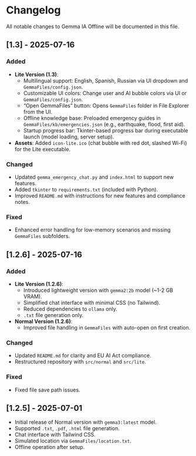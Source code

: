 # Changelog

All notable changes to Gemma IA Offline will be documented in this file.

## [1.3] - 2025-07-16
### Added
- **Lite Version (1.3)**:
  - Multilingual support: English, Spanish, Russian via UI dropdown and `GemmaFiles/config.json`.
  - Customizable UI colors: Change user and AI bubble colors via UI or `GemmaFiles/config.json`.
  - “Open GemmaFiles” button: Opens `GemmaFiles` folder in File Explorer from the UI.
  - Offline knowledge base: Preloaded emergency guides in `GemmaFiles/kb/emergencies.json` (e.g., earthquake, flood, first aid).
  - Startup progress bar: Tkinter-based progress bar during executable launch (model loading, server setup).
- **Assets**: Added `icon-lite.ico` (chat bubble with red dot, slashed Wi-Fi) for the Lite executable.

### Changed
- Updated `gemma_emergency_chat.py` and `index.html` to support new features.
- Added `tkinter` to `requirements.txt` (included with Python).
- Improved `README.md` with instructions for new features and compliance notes.

### Fixed
- Enhanced error handling for low-memory scenarios and missing `GemmaFiles` subfolders.

## [1.2.6] - 2025-07-16
### Added
- **Lite Version (1.2.6)**:
  - Introduced lightweight version with `gemma2:2b` model (~1-2 GB VRAM).
  - Simplified chat interface with minimal CSS (no Tailwind).
  - Reduced dependencies to `ollama` only.
  - `.txt` file generation only.
- **Normal Version (1.2.6)**:
  - Improved file handling in `GemmaFiles` with auto-open on first creation.

### Changed
- Updated `README.md` for clarity and EU AI Act compliance.
- Restructured repository with `src/normal` and `src/lite`.

### Fixed
- Fixed file save path issues.

## [1.2.5] - 2025-07-01
- Initial release of Normal version with `gemma3:latest` model.
- Supported `.txt`, `.pdf`, `.html` file generation.
- Chat interface with Tailwind CSS.
- Simulated location via `GemmaFiles/location.txt`.
- Offline operation after setup.